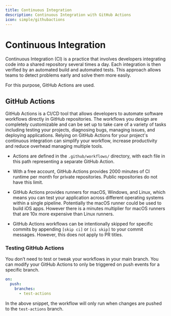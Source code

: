 ```yaml
---
title: Continuous Integration
description: Continuous Integration with GitHub Actions
icon: simple/githubactions
---
```


# Continuous Integration

Continuous Integration (CI) is a practice that involves developers integrating code into a shared repository several times a day. Each
integration is then verified by an automated build and automated tests. This approach allows teams to detect problems early and solve them
more easily.

For this purpose, GitHub Actions are used.

## GitHub Actions

GitHub Actions is a CI/CD tool that allows developers to automate software workflows directly in GitHub repositories. The workflows you
design are completely customizable and can be set up to take care of a variety of tasks including testing your projects, diagnosing bugs,
managing issues, and deploying applications. Relying on GitHub Actions for your project's continuous integration can simplify your workflow,
increase productivity and reduce overhead managing multiple tools.

- Actions are defined in the `.github/workflows/` directory, with each file in this path representing a separate GitHub Action.

- With a free account, GitHub Actions provides 2000 minutes of CI runtime per month for private repositories. Public repositories do not
  have this limit.

- GitHub Actions provides runners for macOS, Windows, and Linux, which means you can test your application across different operating
  systems within a single pipeline. Potentially the macOS runner could be used to build iOS apps. However there is a minutes multiplier for
  macOS runners that are 10x more expensive than Linux runners.

- GitHub Actions workflows can be intentionally skipped for specific commits by appending `[skip ci]` or `[ci skip]` to your commit
  messages. However, this does not apply to PR titles.

### Testing GitHub Actions

You don’t need to test or tweak your workflows in your main branch. You can modify your GitHub Actions to only be triggered on push events
for a specific branch.

```yaml
on:
  push:
    branches:
      - test-actions
```

In the above snippet, the workflow will only run when changes are pushed to the `test-actions` branch.



